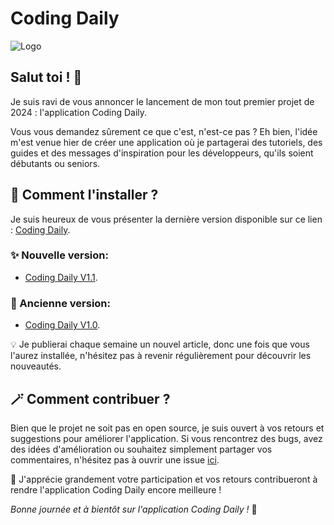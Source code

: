 
# Coding Daily
![Logo](https://telegra.ph/file/55d3e74c82ad8a66772d9.jpg)
## Salut toi ! 👋

Je suis ravi de vous annoncer le lancement de mon tout premier projet de 2024 : l'application Coding Daily. 

Vous vous demandez sûrement ce que c'est, n'est-ce pas ? Eh bien, l'idée m'est venue hier de créer une application où je partagerai des tutoriels, des guides et des messages d'inspiration pour les développeurs, qu'ils soient débutants ou seniors.

## 📲 Comment l'installer ?

Je suis heureux de vous présenter la dernière version disponible sur ce lien : [Coding Daily](https://github.com/anonymmouscoder/Coding-Daily/releases/download/apps/codingdaily.apk).

### ✨ Nouvelle version:
- [Coding Daily V1.1](https://github.com/anonymmouscoder/Coding-Daily/releases/tag/apps).
### 🥀 Ancienne version:
- [Coding Daily V1.0](https://t.me/gestionnaire_fichierbot?start=1869143336AgAD6xMAAljOmVA).

💡 Je publierai chaque semaine un nouvel article, donc une fois que vous l'aurez installée, n'hésitez pas à revenir régulièrement pour découvrir les nouveautés.

## 🪄 Comment contribuer ?

Bien que le projet ne soit pas en open source, je suis ouvert à vos retours et suggestions pour améliorer l'application. Si vous rencontrez des bugs, avez des idées d'amélioration ou souhaitez simplement partager vos commentaires, n'hésitez pas à ouvrir une issue [ici](https://github.com/anonymmouscoder/Coding-Daily/issues).

🤗 J'apprécie grandement votre participation et vos retours contribueront à rendre l'application Coding Daily encore meilleure !

*Bonne journée et à bientôt sur l'application Coding Daily !* 🌟


